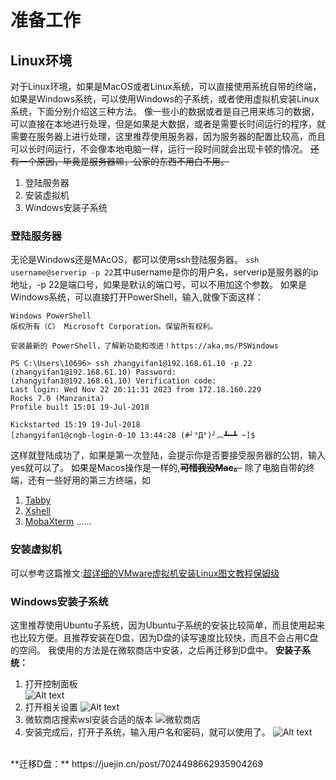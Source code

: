 # 准备工作
## Linux环境
对于Linux环境，如果是MacOS或者Linux系统，可以直接使用系统自带的终端，如果是Windows系统，可以使用Windows的子系统，或者使用虚拟机安装Linux系统，下面分别介绍这三种方法。
像一些小的数据或者是自己用来练习的数据，可以直接在本地进行处理，但是如果是大数据，或者是需要长时间运行的程序，就需要在服务器上进行处理，这里推荐使用服务器，因为服务器的配置比较高，而且可以长时间运行，不会像本地电脑一样，运行一段时间就会出现卡顿的情况。
~~还有一个原因，毕竟是服务器嘛，公家的东西不用白不用。~~
1. 登陆服务器
2. 安装虚拟机
3. Windows安装子系统
### 登陆服务器
无论是Windows还是MAcOS，都可以使用ssh登陆服务器。
`ssh username@serverip -p 22`其中username是你的用户名，serverip是服务器的ip地址，-p 22是端口号，如果是默认的端口号，可以不用加这个参数。
如果是Windows系统，可以直接打开PowerShell，输入,就像下面这样：
```
Windows PowerShell
版权所有（C） Microsoft Corporation。保留所有权利。

安装最新的 PowerShell，了解新功能和改进！https://aka.ms/PSWindows

PS C:\Users\10696> ssh zhangyifan1@192.168.61.10 -p 22
(zhangyifan1@192.168.61.10) Password:
(zhangyifan1@192.168.61.10) Verification code:
Last login: Wed Nov 22 20:11:31 2023 from 172.18.160.229
Rocks 7.0 (Manzanita)
Profile built 15:01 19-Jul-2018

Kickstarted 15:19 19-Jul-2018
[zhangyifan1@cngb-login-0-10 13:44:28 (#╯°Д°)╯︵┻━┻ ~]$
```
这样就登陆成功了，如果是第一次登陆，会提示你是否要接受服务器的公钥，输入yes就可以了。
如果是Macos操作是一样的,~~**可惜我没Mac。**~~
除了电脑自带的终端，还有一些好用的第三方终端，如
1. [Tabby](https://tabby.sh/)
2. [Xshell](https://www.netsarang.com/en/xshell/)
3. [MobaXterm](https://mobaxterm.mobatek.net/)
......
### 安装虚拟机
可以参考这篇推文:[超详细的VMware虚拟机安装Linux图文教程保姆级](https://blog.csdn.net/weixin_61536532/article/details/129778310)
### Windows安装子系统
这里推荐使用Ubuntu子系统，因为Ubuntu子系统的安装比较简单，而且使用起来也比较方便。且推荐安装在D盘，因为D盘的读写速度比较快，而且不会占用C盘的空间。
我使用的方法是在微软商店中安装，之后再迁移到D盘中。
**安装子系统：**

1. 打开控制面板<br />
![Alt text](../_book/gitbook/images/%E6%8E%A7%E5%88%B6%E9%9D%A2%E6%9D%BF20231123141357.png)
2. 打开相关设置
![Alt text](../_book/gitbook/images/%E6%89%93%E5%BC%80wsl20231123141427.png)
3. 微软商店搜索wsl安装合适的版本
![微软商店](../_book/gitbook/images/msstore20231123140927.png)
4. 安装完成后，打开子系统，输入用户名和密码，就可以使用了。
![Alt text](../_book/gitbook/images/wsl20231123141828.png)
<br />
**迁移D盘：** https://juejin.cn/post/7024498662935904269
